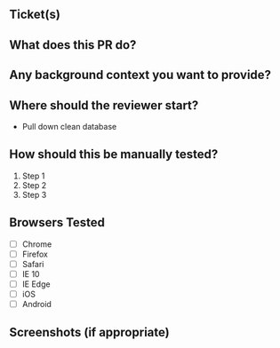 ## Ticket(s)

## What does this PR do?

## Any background context you want to provide?

## Where should the reviewer start?

- Pull down clean database

## How should this be manually tested?

1. Step 1
1. Step 2
1. Step 3

## Browsers Tested
- [ ] Chrome
- [ ] Firefox
- [ ] Safari
- [ ] IE 10
- [ ] IE Edge
- [ ] iOS
- [ ] Android

## Screenshots (if appropriate)